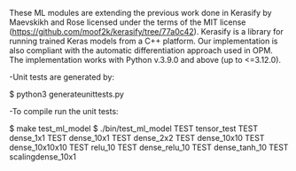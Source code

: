 These ML modules are extending the previous work done in Kerasify by Maevskikh and Rose licensed under the terms of the MIT
license (https://github.com/moof2k/kerasify/tree/77a0c42). Kerasify is a library for running trained Keras models from a C++ platform.
Our implementation is also compliant with the automatic differentiation approach used in OPM.
The implementation works with Python v.3.9.0 and above (up to <=3.12.0).

-Unit tests are generated by:

$ python3 generateunittests.py


-To compile run the unit tests:

$ make test_ml_model
$ ./bin/test_ml_model
TEST tensor_test
TEST dense_1x1
TEST dense_10x1
TEST dense_2x2
TEST dense_10x10
TEST dense_10x10x10
TEST relu_10
TEST dense_relu_10
TEST dense_tanh_10
TEST scalingdense_10x1
